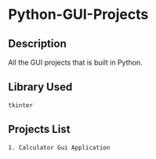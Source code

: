 # Python-GUI-Projects
<p align="center">

## Description

All the GUI projects that is built in Python.

## Library Used
`tkinter`

## Projects List
`1. Calculator Gui Application` <br/>
